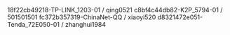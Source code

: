 18f22cb49218-TP-LINK_1203-01 / qing0521
c8bf4c44db82-K2P_5794-01 / 501501501
fc372b357319-ChinaNet-QQ / xiaoyi520
d8321472e051-Tenda_72E050-01 / zhanghui1984

